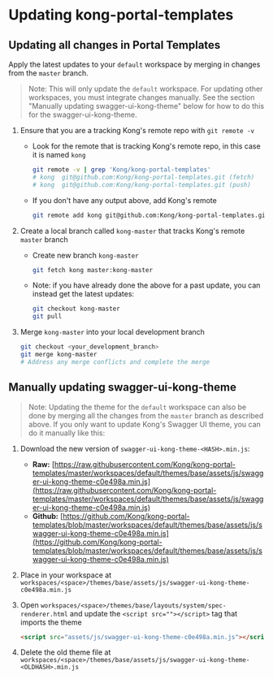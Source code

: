 # Updating kong-portal-templates

## Updating all changes in Portal Templates

Apply the latest updates to your `default` workspace by merging in changes from the `master` branch.

> Note: This will only update the `default` workspace. For updating other workspaces, you must integrate changes manually. See the section "Manually updating swagger-ui-kong-theme" below for how to do this for the swagger-ui-kong-theme.

1. Ensure that you are a tracking Kong's remote repo with `git remote -v`
    - Look for the remote that is tracking Kong's remote repo, in this case it is named `kong`

        ```bash
        git remote -v | grep 'Kong/kong-portal-templates'
        # kong  git@github.com:Kong/kong-portal-templates.git (fetch)
        # kong  git@github.com:Kong/kong-portal-templates.git (push)
        ```

    - If you don't have any output above, add Kong's remote

        ```bash
        git remote add kong git@github.com:Kong/kong-portal-templates.git
        ```

2. Create a local branch called `kong-master` that tracks Kong's remote `master` branch
    - Create new branch `kong-master`

        ```bash
        git fetch kong master:kong-master
        ```

    - Note: if you have already done the above for a past update, you can instead get the latest updates:

        ```bash
        git checkout kong-master
        git pull
        ```

3. Merge `kong-master` into your local development branch

    ```bash
    git checkout <your_development_branch>
    git merge kong-master
    # Address any merge conflicts and complete the merge
    ```

## Manually updating swagger-ui-kong-theme

> Note: Updating the theme for the `default` workspace can also be done by merging all the changes from the `master` branch as described above. If you only want to update Kong's Swagger UI theme, you can do it manually like this:

1. Download the new version of `swagger-ui-kong-theme-<HASH>.min.js`:
    - **Raw:** [https://raw.githubusercontent.com/Kong/kong-portal-templates/master/workspaces/default/themes/base/assets/js/swagger-ui-kong-theme-c0e498a.min.js](https://raw.githubusercontent.com/Kong/kong-portal-templates/master/workspaces/default/themes/base/assets/js/swagger-ui-kong-theme-c0e498a.min.js)
    - **Github:** [https://github.com/Kong/kong-portal-templates/blob/master/workspaces/default/themes/base/assets/js/swagger-ui-kong-theme-c0e498a.min.js](https://github.com/Kong/kong-portal-templates/blob/master/workspaces/default/themes/base/assets/js/swagger-ui-kong-theme-c0e498a.min.js)
2. Place in your workspace at `workspaces/<space>/themes/base/assets/js/swagger-ui-kong-theme-c0e498a.min.js`
3. Open `workspaces/<space>/themes/base/layouts/system/spec-renderer.html` and update the `<script src=""></script>` tag that imports the theme

    ```html
    <script src="assets/js/swagger-ui-kong-theme-c0e498a.min.js"></script>
    ```

4. Delete the old theme file at `workspaces/<space>/themes/base/assets/js/swagger-ui-kong-theme-<OLDHASH>.min.js`
